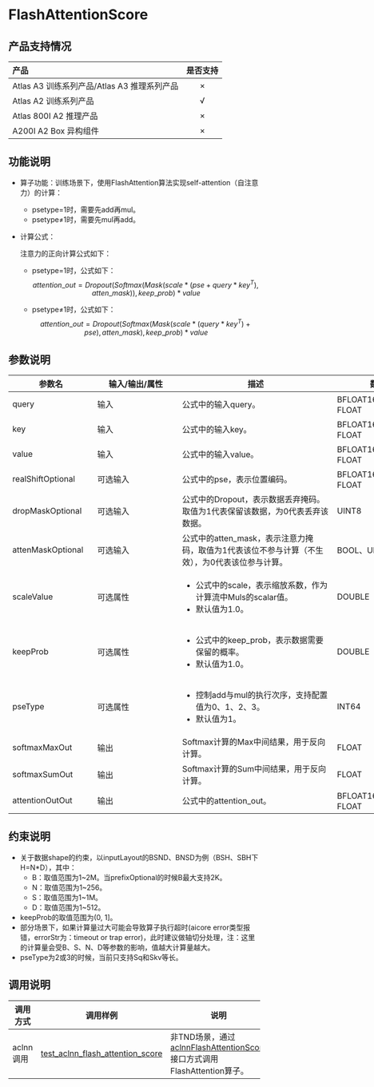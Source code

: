 # FlashAttentionScore

## 产品支持情况

|产品      | 是否支持 |
|:----------------------------|:-----------:|
|<term>Atlas A3 训练系列产品/Atlas A3 推理系列产品</term>|      ×     |
|<term>Atlas A2 训练系列产品</term>|      √     |
|<term>Atlas 800I A2 推理产品</term>|      ×     |
|<term>A200I A2 Box 异构组件</term>|      ×     |

## 功能说明

- 算子功能：训练场景下，使用FlashAttention算法实现self-attention（自注意力）的计算：

    -   psetype=1时，需要先add再mul。
    -   psetype≠1时，需要先mul再add。

- 计算公式：

  注意力的正向计算公式如下：

    - psetype=1时，公式如下：
      $$
      attention\_out = Dropout(Softmax(Mask(scale*(pse+query*key^T), atten\_mask)), keep\_prob)*value
      $$

    - psetype≠1时，公式如下：
      $$
      attention\_out=Dropout(Softmax(Mask(scale*(query*key^T) + pse),atten\_mask),keep\_prob)*value
      $$

## 参数说明

<table style="undefined;table-layout: fixed; width: 1576px"><colgroup>
  <col style="width: 170px">
  <col style="width: 170px">
  <col style="width: 310px">
  <col style="width: 212px">
  <col style="width: 100px">
  </colgroup>
  <thead>
    <tr>
      <th>参数名</th>
      <th>输入/输出/属性</th>
      <th>描述</th>
      <th>数据类型</th>
      <th>数据格式</th>
    </tr></thead>
  <tbody>
    <tr>
      <td>query</td>
      <td>输入</td>
      <td>公式中的输入query。</td>
      <td>BFLOAT16、FLOAT16、FLOAT</td>
      <td>ND</td>
    </tr>
    <tr>
      <td>key</td>
      <td>输入</td>
      <td>公式中的输入key。</td>
      <td>BFLOAT16、FLOAT16、FLOAT</td>
      <td>ND</td>
    </tr>
    <tr>
      <td>value</td>
      <td>输入</td>
      <td>公式中的输入value。</td>
      <td>BFLOAT16、FLOAT16、FLOAT</td>
      <td>ND</td>
    </tr>
    <tr>
      <td>realShiftOptional</td>
      <td>可选输入</td>
      <td>公式中的pse，表示位置编码。</td>
      <td>BFLOAT16、FLOAT16、FLOAT</td>
      <td>ND</td>
    </tr>
    <tr>
      <td>dropMaskOptional</td>
      <td>可选输入</td>
      <td>公式中的Dropout，表示数据丢弃掩码。取值为1代表保留该数据，为0代表丢弃该数据。</td>
      <td>UINT8</td>
      <td>ND</td>
    </tr>
    <tr>
      <td>attenMaskOptional</td>
      <td>可选输入</td>
      <td>公式中的atten_mask，表示注意力掩码，取值为1代表该位不参与计算（不生效），为0代表该位参与计算。</td>
      <td>BOOL、UINT8</td>
      <td>ND</td>
    </tr>
    <tr>
      <td>scaleValue</td>
      <td>可选属性</td>
      <td>
        <ul>
          <li>公式中的scale，表示缩放系数，作为计算流中Muls的scalar值。</li>
          <li>默认值为1.0。</li>
        </ul>
      </td>
      <td>DOUBLE</td>
      <td>-</td>
    </tr>
    <tr>
      <td>keepProb</td>
      <td>可选属性</td>
      <td>
        <ul>
          <li>公式中的keep_prob，表示数据需要保留的概率。</li>
          <li>默认值为1.0。</li>
        </ul>
      </td>
      <td>DOUBLE</td>
      <td>-</td>
    </tr>
    <tr>
      <td>pseType</td>
      <td>可选属性</td>
      <td>
        <ul>
          <li>控制add与mul的执行次序，支持配置值为0、1、2、3。</li>
          <li>默认值为1。</li>
        </ul>
      </td>
      <td>INT64</td>
      <td>-</td>
    </tr>
    <tr>
      <td>softmaxMaxOut</td>
      <td>输出</td>
      <td>Softmax计算的Max中间结果，用于反向计算。</td>
      <td>FLOAT</td>
      <td>ND</td>
    </tr>
    <tr>
      <td>softmaxSumOut</td>
      <td>输出</td>
      <td>Softmax计算的Sum中间结果，用于反向计算。</td>
      <td>FLOAT</td>
      <td>ND</td>
    </tr>
    <tr>
      <td>attentionOutOut</td>
      <td>输出</td>
      <td>公式中的attention_out。</td>
      <td>BFLOAT16、FLOAT16、FLOAT</td>
      <td>ND</td>
    </tr>
  </tbody>
</table>

## 约束说明

- 关于数据shape的约束，以inputLayout的BSND、BNSD为例（BSH、SBH下H=N\*D），其中：
    -   B：取值范围为1\~2M。当prefixOptional的时候B最大支持2K。
    -   N：取值范围为1\~256。
    -   S：取值范围为1\~1M。
    -   D：取值范围为1\~512。
- keepProb的取值范围为(0, 1]。
- 部分场景下，如果计算量过大可能会导致算子执行超时(aicore error类型报错，errorStr为：timeout or trap error)，此时建议做轴切分处理，注：这里的计算量会受B、S、N、D等参数的影响，值越大计算量越大。
- pseType为2或3的时候，当前只支持Sq和Skv等长。

## 调用说明

| 调用方式           | 调用样例                                                                                    | 说明                                                                                                  |
|----------------|-----------------------------------------------------------------------------------------|-----------------------------------------------------------------------------------------------------|
| aclnn调用 | [test_aclnn_flash_attention_score](./examples/test_aclnn_flash_attention_score.cpp) | 非TND场景，通过[aclnnFlashAttentionScore](./docs/aclnnFlashAttentionScoreV2.md)接口方式调用FlashAttention算子。             |
